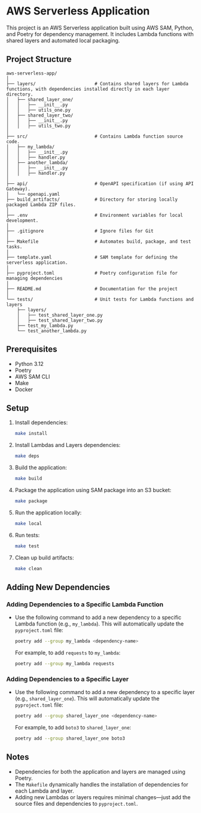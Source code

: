 # AWS Serverless Application

This project is an AWS Serverless application built using AWS SAM, Python, and Poetry for dependency management. It includes Lambda functions with shared layers and automated local packaging.

## Project Structure

```plaintext
aws-serverless-app/
│
├── layers/                      # Contains shared layers for Lambda functions, with dependencies installed directly in each layer directory.
│   ├── shared_layer_one/
│   │   ├── __init__.py
│   │   ├── utils_one.py
│   ├── shared_layer_two/
│   │   ├── __init__.py
│   │   ├── utils_two.py
│
├── src/                         # Contains Lambda function source code.
│   ├── my_lambda/
│   │   ├── __init__.py
│   │   ├── handler.py
│   ├── another_lambda/
│   │   ├── __init__.py
│   │   ├── handler.py
│
├── api/                         # OpenAPI specification (if using API Gateway).
│   └── openapi.yaml
├── build_artifacts/             # Directory for storing locally packaged Lambda ZIP files.
│
├── .env                         # Environment variables for local development.
│
├── .gitignore                   # Ignore files for Git
│
├── Makefile                     # Automates build, package, and test tasks.
│
├── template.yaml                # SAM template for defining the serverless application.
│
├── pyproject.toml               # Poetry configuration file for managing dependencies
│
├── README.md                    # Documentation for the project
│
└── tests/                       # Unit tests for Lambda functions and layers
    ├── layers/
    │   ├── test_shared_layer_one.py
    │   ├── test_shared_layer_two.py
    ├── test_my_lambda.py
    └── test_another_lambda.py
```

## Prerequisites

- Python 3.12
- Poetry
- AWS SAM CLI
- Make
- Docker

## Setup

1. Install dependencies:

    ```bash
    make install
    ```

2. Install Lambdas and Layers dependencies:

    ```bash
    make deps
    ```

3. Build the application:

    ```bash
    make build
    ```

4. Package the application using SAM package into an S3 bucket:

    ```bash
    make package
    ```

5. Run the application locally:

    ```bash
    make local
    ```

6. Run tests:

    ```bash
    make test
    ```

7. Clean up build artifacts:

    ```bash
    make clean
    ```

## Adding New Dependencies

### Adding Dependencies to a Specific Lambda Function

- Use the following command to add a new dependency to a specific Lambda function (e.g., `my_lambda`). This will automatically update the `pyproject.toml` file:

    ```bash
    poetry add --group my_lambda <dependency-name>
    ```

    For example, to add `requests` to `my_lambda`:

    ```bash
    poetry add --group my_lambda requests
    ```

### Adding Dependencies to a Specific Layer

- Use the following command to add a new dependency to a specific layer (e.g., `shared_layer_one`). This will automatically update the `pyproject.toml` file:

    ```bash
    poetry add --group shared_layer_one <dependency-name>
    ```

    For example, to add `boto3` to `shared_layer_one`:

    ```bash
    poetry add --group shared_layer_one boto3
    ```

## Notes

- Dependencies for both the application and layers are managed using Poetry.
- The `Makefile` dynamically handles the installation of dependencies for each Lambda and layer.
- Adding new Lambdas or layers requires minimal changes—just add the source files and dependencies to `pyproject.toml`.
